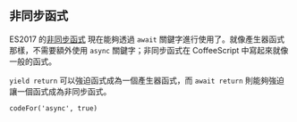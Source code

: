 ## 非同步函式

ES2017 的[非同步函式](https://developer.mozilla.org/en-US/docs/Web/JavaScript/Reference/Statements/async_function) 現在能夠透過 `await` 關鍵字進行使用了。就像產生器函式那樣，不需要額外使用 `async` 關鍵字；非同步函式在 CoffeeScript 中寫起來就像一般的函式。

`yield return` 可以強迫函式成為一個產生器函式，而 `await return` 則能夠強迫讓一個函式成為非同步函式。

```
codeFor('async', true)
```
